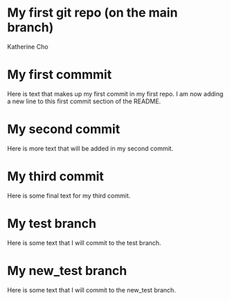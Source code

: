 My first git repo (on the main branch)
================
Katherine Cho

# My first commmit

Here is text that makes up my first commit in my first repo. I am now
adding a new line to this first commit section of the README.

# My second commit

Here is more text that will be added in my second commit.

# My third commit

Here is some final text for my third commit.

# My test branch

Here is some text that I will commit to the test branch.

# My new_test branch

Here is some text that I will commit to the new_test branch.
